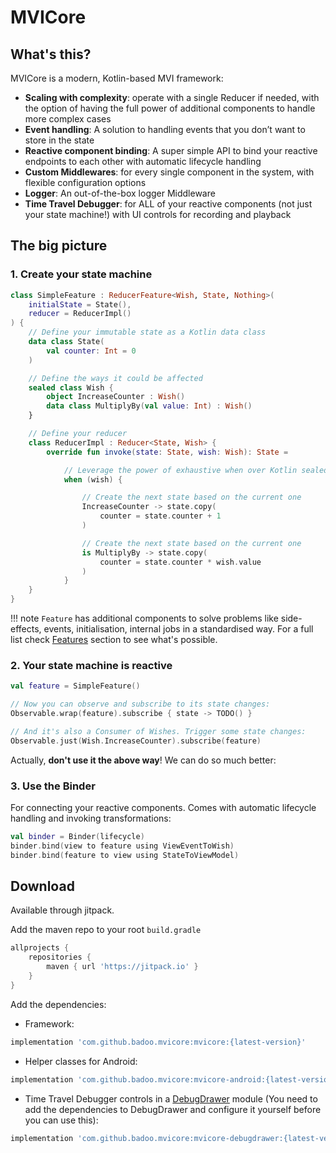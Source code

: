 # MVICore

## What's this?

MVICore is a modern, Kotlin-based MVI framework:
- **Scaling with complexity**: operate with a single Reducer if needed, with the option of having the full power of additional components to handle more complex cases
- **Event handling**: A solution to handling events that you don’t want to store in the state
- **Reactive component binding**: A super simple API to bind your reactive endpoints to each other with automatic lifecycle handling
- **Custom Middlewares**: for every single component in the system, with flexible configuration options
- **Logger**: An out-of-the-box logger Middleware
- **Time Travel Debugger**: for ALL of your reactive components (not just your state machine!) with UI controls for recording and playback

## The big picture

### 1. Create your state machine
```kotlin
class SimpleFeature : ReducerFeature<Wish, State, Nothing>(
    initialState = State(),
    reducer = ReducerImpl()
) {
    // Define your immutable state as a Kotlin data class
    data class State(
        val counter: Int = 0
    )

    // Define the ways it could be affected
    sealed class Wish {
        object IncreaseCounter : Wish()
        data class MultiplyBy(val value: Int) : Wish()
    }

    // Define your reducer
    class ReducerImpl : Reducer<State, Wish> {
        override fun invoke(state: State, wish: Wish): State =

            // Leverage the power of exhaustive when over Kotlin sealed classes
            when (wish) {

                // Create the next state based on the current one
                IncreaseCounter -> state.copy(
                    counter = state.counter + 1
                )

                // Create the next state based on the current one
                is MultiplyBy -> state.copy(
                    counter = state.counter * wish.value
                )
            }
    }
}

```

!!! note
    ```Feature``` has additional components to solve problems like side-effects, events, initialisation, internal jobs in a standardised way. For a full list check [Features](features/coreconcepts.md) section to see what's possible.

### 2. Your state machine is reactive

```kotlin
val feature = SimpleFeature()

// Now you can observe and subscribe to its state changes:
Observable.wrap(feature).subscribe { state -> TODO() }

// And it's also a Consumer of Wishes. Trigger some state changes:
Observable.just(Wish.IncreaseCounter).subscribe(feature)
```

Actually, **don't use it the above way**! We can do so much better:

### 3. Use the Binder

For connecting your reactive components.
Comes with automatic lifecycle handling and invoking transformations:

```kotlin
val binder = Binder(lifecycle)
binder.bind(view to feature using ViewEventToWish)
binder.bind(feature to view using StateToViewModel)
```

## Download

Available through jitpack.

Add the maven repo to your root `build.gradle`

```groovy
allprojects {
    repositories {
        maven { url 'https://jitpack.io' }
    }
}
```

Add the dependencies:

- Framework:
```groovy
implementation 'com.github.badoo.mvicore:mvicore:{latest-version}'
```

- Helper classes for Android:
```groovy
implementation 'com.github.badoo.mvicore:mvicore-android:{latest-version}'
```

- Time Travel Debugger controls in a [DebugDrawer](https://github.com/palaima/DebugDrawer) module (You need to add the dependencies to DebugDrawer and configure it yourself before you can use this):
```groovy
implementation 'com.github.badoo.mvicore:mvicore-debugdrawer:{latest-version}'
```
